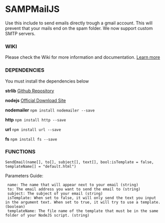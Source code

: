 # SAMPMailJS

Use this include to send emails directly trough a gmail account. This will prevent that your mails end on the spam folder. We now support custom SMTP servers.

### WIKI

Please check the Wiki for more information and documentation. [Learn more](https://github.com/bruxo00/SAMPMailJS/wiki)

### DEPENDENCIES

You must install the dependencies below 

**strlib**
[Github Repository](https://github.com/oscar-broman/strlib)

**nodejs**
[Official Download Site](https://nodejs.org/en/)

**nodemailer**
`npm install nodemailer --save`

**http**
`npm install http --save`

**url**
`npm install url --save`

**fs**
`npm install fs --save`


### FUNCTIONS

```
SendEmail(name[], to[], subject[], text[], bool:isTemplate = false, templateName[] = "default.html")
```
Parameters Guide:

     name: The name that will appear next to your email (string)
     to: The email address you want to send the email to (string)
     subject: The subject of your email (string)
     isTemplate: When set to false, it will only send the text you input in the argument text. When set to true, it will try to use a template. (boolean)
     templateName: The file name of the template that must be in the same folder of your NodeJS script. (string)
